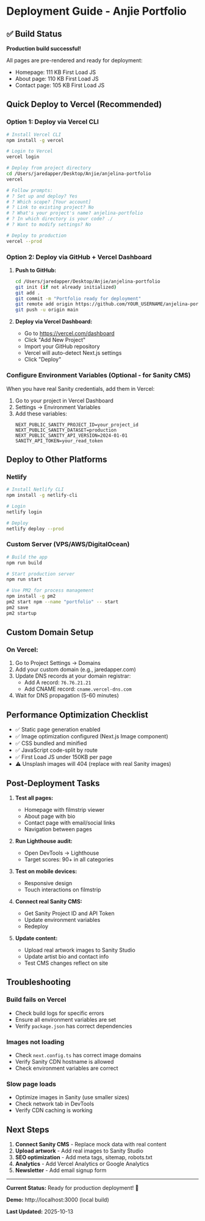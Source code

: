 # Deployment Guide - Anjie Portfolio

## ✅ Build Status

**Production build successful!**

All pages are pre-rendered and ready for deployment:
- Homepage: 111 KB First Load JS
- About page: 110 KB First Load JS
- Contact page: 105 KB First Load JS

## Quick Deploy to Vercel (Recommended)

### Option 1: Deploy via Vercel CLI

```bash
# Install Vercel CLI
npm install -g vercel

# Login to Vercel
vercel login

# Deploy from project directory
cd /Users/jaredapper/Desktop/Anjie/anjelina-portfolio
vercel

# Follow prompts:
# ? Set up and deploy? Yes
# ? Which scope? [Your account]
# ? Link to existing project? No
# ? What's your project's name? anjelina-portfolio
# ? In which directory is your code? ./
# ? Want to modify settings? No

# Deploy to production
vercel --prod
```

### Option 2: Deploy via GitHub + Vercel Dashboard

1. **Push to GitHub:**
   ```bash
   cd /Users/jaredapper/Desktop/Anjie/anjelina-portfolio
   git init (if not already initialized)
   git add .
   git commit -m "Portfolio ready for deployment"
   git remote add origin https://github.com/YOUR_USERNAME/anjelina-portfolio.git
   git push -u origin main
   ```

2. **Deploy via Vercel Dashboard:**
   - Go to https://vercel.com/dashboard
   - Click "Add New Project"
   - Import your GitHub repository
   - Vercel will auto-detect Next.js settings
   - Click "Deploy"

### Configure Environment Variables (Optional - for Sanity CMS)

When you have real Sanity credentials, add them in Vercel:

1. Go to your project in Vercel Dashboard
2. Settings → Environment Variables
3. Add these variables:
   ```
   NEXT_PUBLIC_SANITY_PROJECT_ID=your_project_id
   NEXT_PUBLIC_SANITY_DATASET=production
   NEXT_PUBLIC_SANITY_API_VERSION=2024-01-01
   SANITY_API_TOKEN=your_read_token
   ```

## Deploy to Other Platforms

### Netlify

```bash
# Install Netlify CLI
npm install -g netlify-cli

# Login
netlify login

# Deploy
netlify deploy --prod
```

### Custom Server (VPS/AWS/DigitalOcean)

```bash
# Build the app
npm run build

# Start production server
npm run start

# Use PM2 for process management
npm install -g pm2
pm2 start npm --name "portfolio" -- start
pm2 save
pm2 startup
```

## Custom Domain Setup

### On Vercel:
1. Go to Project Settings → Domains
2. Add your custom domain (e.g., jaredapper.com)
3. Update DNS records at your domain registrar:
   - Add A record: `76.76.21.21`
   - Add CNAME record: `cname.vercel-dns.com`
4. Wait for DNS propagation (5-60 minutes)

## Performance Optimization Checklist

- ✅ Static page generation enabled
- ✅ Image optimization configured (Next.js Image component)
- ✅ CSS bundled and minified
- ✅ JavaScript code-split by route
- ✅ First Load JS under 150KB per page
- ⚠️ Unsplash images will 404 (replace with real Sanity images)

## Post-Deployment Tasks

1. **Test all pages:**
   - Homepage with filmstrip viewer
   - About page with bio
   - Contact page with email/social links
   - Navigation between pages

2. **Run Lighthouse audit:**
   - Open DevTools → Lighthouse
   - Target scores: 90+ in all categories

3. **Test on mobile devices:**
   - Responsive design
   - Touch interactions on filmstrip

4. **Connect real Sanity CMS:**
   - Get Sanity Project ID and API Token
   - Update environment variables
   - Redeploy

5. **Update content:**
   - Upload real artwork images to Sanity Studio
   - Update artist bio and contact info
   - Test CMS changes reflect on site

## Troubleshooting

### Build fails on Vercel
- Check build logs for specific errors
- Ensure all environment variables are set
- Verify `package.json` has correct dependencies

### Images not loading
- Check `next.config.ts` has correct image domains
- Verify Sanity CDN hostname is allowed
- Check environment variables are correct

### Slow page loads
- Optimize images in Sanity (use smaller sizes)
- Check network tab in DevTools
- Verify CDN caching is working

## Next Steps

1. **Connect Sanity CMS** - Replace mock data with real content
2. **Upload artwork** - Add real images to Sanity Studio
3. **SEO optimization** - Add meta tags, sitemap, robots.txt
4. **Analytics** - Add Vercel Analytics or Google Analytics
5. **Newsletter** - Add email signup form

---

**Current Status:** Ready for production deployment! 🚀

**Demo:** http://localhost:3000 (local build)

**Last Updated:** 2025-10-13
